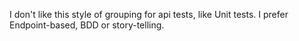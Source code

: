 I don't like this style of grouping for api tests, like Unit tests. 
I prefer Endpoint-based, BDD or story-telling.
